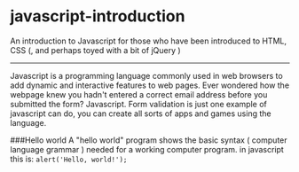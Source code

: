 # javascript-introduction
An introduction to Javascript for those who have been introduced to HTML, CSS (, and perhaps toyed with a bit of jQuery )

---
Javascript is a programming language commonly used in web browsers to add dynamic and interactive features to web pages. Ever wondered how the webpage knew you hadn't entered a correct email address before you submitted the form? Javascript. Form validation is just one example of javascript can do, you can create all sorts of apps and games using the language.

###Hello world
A "hello world" program shows the basic syntax ( computer language grammar ) needed for a working computer program.
in javascript this is:
``` alert('Hello, world!'); ```
